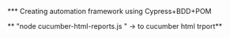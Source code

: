 
***  Creating automation  framework using Cypress+BDD+POM

** "node cucumber-html-reports.js "  ->  to cucumber html trport**